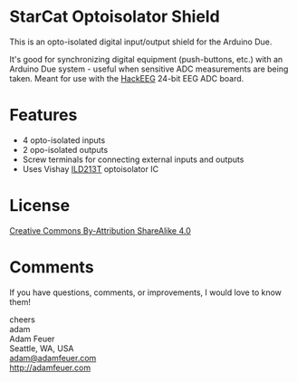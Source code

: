 StarCat Optoisolator Shield
===========================

This is an opto-isolated digital input/output shield for the Arduino Due.

It's good for synchronizing digital equipment (push-buttons, etc.) with an Arduino Due
system - useful when sensitive ADC measurements are being taken. Meant for use 
with the [HackEEG](https://github.com/adamfeuer/hackeeg-shield) 24-bit EEG ADC board.

Features
========

* 4 opto-isolated inputs
* 2 opo-isolated outputs
* Screw terminals for connecting external inputs and outputs
* Uses Vishay [ILD213T](http://www.vishay.com/docs/83647/ild205t.pdf) optoisolator IC


License
=======

[Creative Commons By-Attribution ShareAlike 4.0](https://creativecommons.org/licenses/by-sa/4.0/)


Comments
========

If you have questions, comments, or improvements, I would love to know them!

cheers <br>
adam <br>
Adam Feuer <br>
Seattle, WA, USA <br>
adam@adamfeuer.com <br>
http://adamfeuer.com <br>


